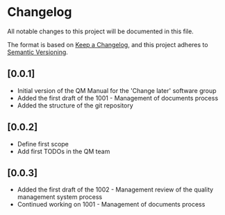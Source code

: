 # Changelog
All notable changes to this project will be documented in this file.

The format is based on [Keep a Changelog](https://keepachangelog.com/en/1.1.0/),
and this project adheres to [Semantic Versioning](https://semver.org/spec/v2.0.0.html).

## [0.0.1]
- Initial version of the QM Manual for the 'Change later' software group
- Added the first draft of the 1001 - Management of documents process
- Added the structure of the git repository

## [0.0.2]
- Define first scope
- Add first TODOs in the QM team

## [0.0.3]
- Added the first draft of the 1002 - Management review of the quality management system process
- Continued working on 1001 - Management of documents process